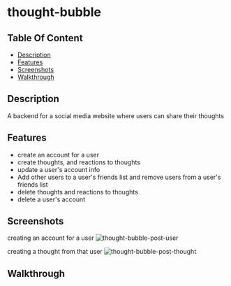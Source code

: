 # thought-bubble

## Table Of Content
- [Description](#description)
- [Features](#features)
- [Screenshots](#screenshots)
- [Walkthrough](#walkthrough)

## Description 
A backend for a social media website where users can share their thoughts

## Features
- create an account for a user
- create thoughts, and reactions to thoughts
- update a user's account info
- Add other users to a user's friends list and remove users from a user's friends list
- delete thoughts and reactions to thoughts
- delete a user's account

## Screenshots
creating an account for a user
![thought-bubble-post-user](https://user-images.githubusercontent.com/98061516/171949129-5616abc1-d127-4660-80b0-7f492eff9241.png)

creating a thought from that user
![thought-bubble-post-thought](https://user-images.githubusercontent.com/98061516/171949161-6906d9fe-fced-4a7f-be8c-087aefa5d1f4.png)

## Walkthrough

